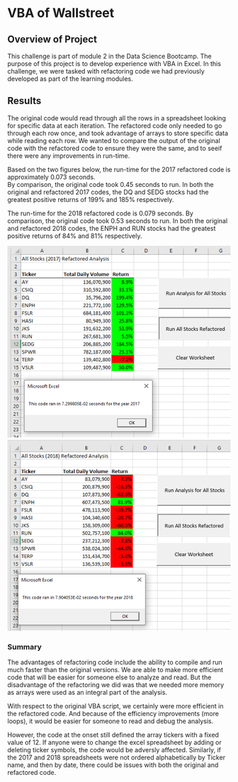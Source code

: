 # VBA of Wallstreet

## Overview of Project
This challenge is part of module 2 in the Data Science Bootcamp.
The purpose of this project is to develop experience with VBA in Excel.
In this challenge, we were tasked with refactoring code we had previously developed as part of the learning modules.

## Results
The original code would read through all the rows in a spreadsheet looking for specific data at each iteration.
The refactored code only needed to go through each row once, and took advantage of arrays to store specific data while reading each row.
We wanted to compare the output of the original code with the refactored code to ensure they were the same, and to seeif there were any 
improvements in run-time.

Based on the two figures below, the run-time for the 2017 refactored code is approximately 0.073 seconds.  
By comparison, the original code took 0.45 seconds to run.
In both the original and refactored 2017 codes, the DQ and SEDG stocks had the greatest positive returns of 199% and 185% respectively.

The run-time for the 2018 refactored code is 0.079 seconds.
By comparison, the original code took 0.53 seconds to run.
In both the original and refactored 2018 codes, the ENPH and RUN stocks had the greatest positive returns of 84% and 81% respectively. 

![Graph](/Resources/VBA_Challenge_2017.PNG)
![Graph](/Resources/VBA_Challenge_2018.PNG)

### Summary

The advantages of refactoring code include the ability to compile and run much faster than the original versions.  We are able to make more efficient
code that will be easier for someone else to analyze and read.  But the disadvantage of the refactoring we did was that we needed more memory as
arrays were used as an integral part of the analysis.  

With respect to the original VBA script, we certainly were more efficient in the refactored code.  And because of the efficiency improvements (more loops), 
it would be easier for someone to read and debug the analysis.

However, the code at the onset still defined the array tickers with a fixed value of 12.  If anyone were to change the excel spreadsheet by adding or deleting
ticker symbols, the code would be adversly affected.  Similarly, if the 2017 and 2018 spreadsheets were not ordered alphabetically by Ticker name, and then by date, 
there could be issues with both the original and refactored code. 
